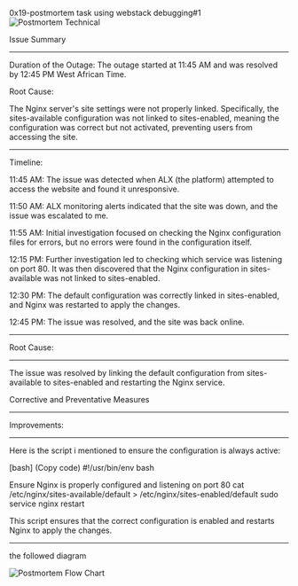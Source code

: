 0x19-postmortem task using webstack debugging#1
![Postmortem Technical](https://raw.githubusercontent.com/Olaguru/alx-system_engineering-devops/master/0x19-postmortem/postmorterm_technical.webp "Postmortem Technical Image")

Issue Summary
______________________________________________________________________
Duration of the Outage: The outage started at 11:45 AM and was resolved by 12:45 PM West African Time.

Root Cause:

The Nginx server's site settings were not properly linked. Specifically, the sites-available configuration was not linked to sites-enabled, meaning the configuration was correct but not activated, preventing users from accessing the site.

_______________________________________________________________________

Timeline:

11:45 AM: The issue was detected when ALX (the platform) attempted to access the website and found it unresponsive.

11:50 AM: ALX monitoring alerts indicated that the site was down, and the issue was escalated to me.

11:55 AM: Initial investigation focused on checking the Nginx configuration files for errors, but no errors were found in the configuration itself.

12:15 PM: Further investigation led to checking which service was listening on port 80. It was then discovered that the Nginx configuration in sites-available was not linked to sites-enabled.

12:30 PM: The default configuration was correctly linked in sites-enabled, and Nginx was restarted to apply the changes.

12:45 PM: The issue was resolved, and the site was back online.

_________________________________________________________________________
Root Cause:
___________________________________________________________________________
The issue was resolved by linking the default configuration from sites-available to sites-enabled and restarting the Nginx service.

Corrective and Preventative Measures
________________________________________________________________


Improvements:
__________________________________________
Here is the script i mentioned to ensure the configuration is always active:

[bash] (Copy code) #!/usr/bin/env bash

Ensure Nginx is properly configured and listening on port 80
cat /etc/nginx/sites-available/default > /etc/nginx/sites-enabled/default sudo service nginx restart

This script ensures that the correct configuration is enabled and restarts Nginx to apply the changes.

______________________________________________________________________________________

the followed diagram

![Postmortem Flow Chart](https://raw.githubusercontent.com/Olaguru/alx-system_engineering-devops/master/0x19-postmortem/postmoterm_flow_chart.webp)
